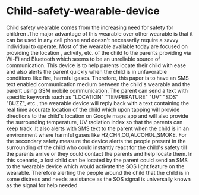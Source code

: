 # Child-safety-wearable-device

Child safety wearable comes from the increasing need for safety for children .The major advantage
of this wearable over other wearable is that it can be used in any cell phone and doesn't necessarily
require a savvy individual to operate. Most of the wearable available today are focused on providing
the location , activity, etc. of the child to the parents providing via Wi-Fi and Bluetooth which
seems to be an unreliable source of communication. This device is to help parents locate their child
with ease and also alerts the parent quickly when the child is in unfavorable conditions like fire,
harmful gases. Therefore, this paper is to have an SMS text enabled communication medium
between the child's wearable and the parent using GSM mobile communication. The parent can
send a text with specific keywords such as "LOCATION" "TEMPERATURE" "UV" "SOS"
"BUZZ", etc., the wearable device will reply back with a text containing the real time accurate
location of the child which upon tapping will provide directions to the child's location on Google
maps app and will also provide the surrounding temperature, UV radiation index so that the parents
can keep track .It also alerts with SMS text to the parent when the child is in an environment where
harmful gases like H2,CH4,CO,ALCOHOL,SMOKE. For the secondary safety measure the device
alerts the people present in the surrounding of the child who could instantly react for the child's
safety till the parents arrive or they could contact the parents and help locate them. In this scenario,
a lost child can be located by the parent could send an SMS to the wearable device which would
activate the SOS light feature on the wearable. Therefore alerting the people around the child that
the child is in some distress and needs assistance as the SOS signal is universally known as the
signal for help needed
